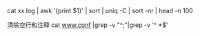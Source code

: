cat xx.log | awk '{print $1}' | sort | uniq -C | sort -nr | head -n 100

清除空行和注释
cat www.conf |grep -v "^;"|grep -v '^ *$'
